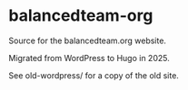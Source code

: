 # balancedteam-org

Source for the balancedteam.org website.

Migrated from WordPress to Hugo in 2025.

See old-wordpress/ for a copy of the old site.

